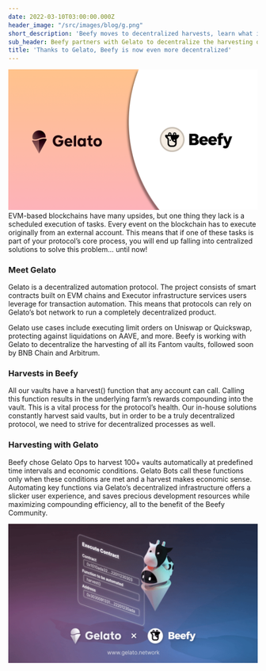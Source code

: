 ```yaml
---
date: 2022-03-10T03:00:00.000Z
header_image: "/src/images/blog/g.png"
short_description: 'Beefy moves to decentralized harvests, learn what it means here'
sub_header: Beefy partners with Gelato to decentralize the harvesting of vaults
title: 'Thanks to Gelato, Beefy is now even more decentralized'
---
```

![](/src/images/blog/g.png)  
EVM-based blockchains have many upsides, but one thing they lack is a scheduled execution of tasks. Every event on the blockchain has to execute originally from an external account. This means that if one of these tasks is part of your protocol’s core process, you will end up falling into centralized solutions to solve this problem… until now!

### Meet Gelato

Gelato is a decentralized automation protocol. The project consists of smart contracts built on EVM chains and Executor infrastructure services users leverage for transaction automation. This means that protocols can rely on Gelato’s bot network to run a completely decentralized product.

Gelato use cases include executing limit orders on Uniswap or Quickswap, protecting against liquidations on AAVE, and more. Beefy is working with Gelato to decentralize the harvesting of all its Fantom vaults, followed soon by BNB Chain and Arbitrum.

### Harvests in Beefy

All our vaults have a harvest() function that any account can call. Calling this function results in the underlying farm’s rewards compounding into the vault. This is a vital process for the protocol’s health. Our in-house solutions constantly harvest said vaults, but in order to be a truly decentralized protocol, we need to strive for decentralized processes as well.

### Harvesting with Gelato

Beefy chose Gelato Ops to harvest 100+ vaults automatically at predefined time intervals and economic conditions. Gelato Bots call these functions only when these conditions are met and a harvest makes economic sense. Automating key functions via Gelato’s decentralized infrastructure offers a slicker user experience, and saves precious development resources while maximizing compounding efficiency, all to the benefit of the Beefy Community.

![](/src/images/blog/gelato-cow.png)
